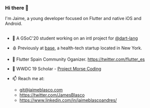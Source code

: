 ### Hi there 👋

I'm Jaime, a young developer focused on Flutter and native iOS and Android.
</br>
</br>
- 🔭 A GSoC'20 student working on an intl project for [@dart-lang](https://github.com/dart-lang/)
- 🩸 Previously at [base](https://get-base.com/), a health-tech startup located in New York.
- 💙 Flutter Spain Community Oganizer. https://twitter.com/flutter_es
-    WWDC 19 Scholar - [Project Morse Coding](https://github.com/jamesblasco/morse_coding_swift_playground)

- 📫 Reach me at:
     - git@jaimeblasco.com
     - https://twitter.com/JamesBlasco
     - https://www.linkedin.com/in/jaimeblascoandres/


<!--
**jamesblasco/jamesblasco** is a ✨ _special_ ✨ repository because its `README.md` (this file) appears on your GitHub profile.

Here are some ideas to get you started:

- 🔭 I’m currently working on ...
- 🌱 I’m currently learning ...
- 👯 I’m looking to collaborate on ...
- 🤔 I’m looking for help with ...
- 💬 Ask me about ...
- 📫 How to reach me: ...
- 😄 Pronouns: ...
- ⚡ Fun fact: ...
-->
